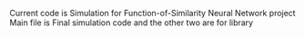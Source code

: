 Current code is Simulation for Function-of-Similarity Neural Network project
Main file is Final simulation code and the other two are for library
